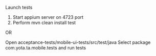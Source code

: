 Launch tests
1) Start appium server on 4723 port
2) Perform mvn clean install test

OR

Open acceptance-tests/mobile-ui-tests/src/test/java
Select package com.yota.ta.mobile.tests and run tests